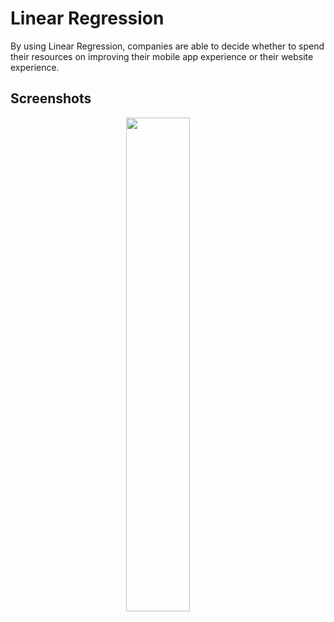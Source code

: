 
# Linear Regression

By using Linear Regression, companies are able to decide whether to spend their resources on improving their mobile app experience or their website experience.
## Screenshots

<p align="center">
  
  <img alt="" src="https://github.com/SuhaanTonse/Linear-Regression-Project/assets/83179192/35a0ba90-c37b-4236-98b8-615382bda635" width="45%">
  &nbsp; &nbsp; &nbsp; &nbsp;
  
</p>

